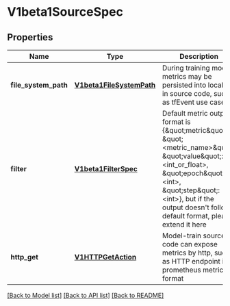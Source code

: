 # V1beta1SourceSpec

## Properties
Name | Type | Description | Notes
------------ | ------------- | ------------- | -------------
**file_system_path** | [**V1beta1FileSystemPath**](V1beta1FileSystemPath.md) | During training model, metrics may be persisted into local file in source code, such as tfEvent use case | [optional] 
**filter** | [**V1beta1FilterSpec**](V1beta1FilterSpec.md) | Default metric output format is {\&quot;metric\&quot;: \&quot;&lt;metric_name&gt;\&quot;, \&quot;value\&quot;: &lt;int_or_float&gt;, \&quot;epoch\&quot;: &lt;int&gt;, \&quot;step\&quot;: &lt;int&gt;}, but if the output doesn&#39;t follow default format, please extend it here | [optional] 
**http_get** | [**V1HTTPGetAction**](https://github.com/kubernetes-client/python/blob/master/kubernetes/docs/V1HTTPGetAction.md) | Model-train source code can expose metrics by http, such as HTTP endpoint in prometheus metric format | [optional] 

[[Back to Model list]](../README.md#documentation-for-models) [[Back to API list]](../README.md#documentation-for-api-endpoints) [[Back to README]](../README.md)


